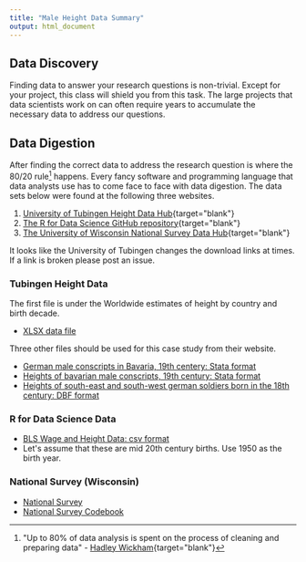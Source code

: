```yaml
---
title: "Male Height Data Summary"
output: html_document
---
```




## Data Discovery

Finding data to answer your research questions is non-trivial.  Except for your project, this class will shield you from this task.  The large projects that data scientists work on can often require years to accumulate the necessary data to address our questions. 

## Data Digestion

After finding the correct data to address the research question is where the 80/20 rule[^1] happens.  Every fancy software and programming language that data analysts use has to come face to face with data digestion. The data sets below were found at the following three websites.

1. [University of Tubingen Height Data Hub](http://www.uni-tuebingen.de/en/faculties/economics-and-social-sciences/subjects/school-of-business-and-economics/faculty/economics/wirtschaftsgeschichte/data-hub-height.html){target="blank"}
2. [The R for Data Science GitHub repository](https://github.com/hadley/r4ds/tree/master/data){target="blank"}
3. [The University of Wisconsin National Survey Data Hub](http://www.ssc.wisc.edu/nsfh/t3sum.htm){target="blank"}

It looks like the University of Tubingen changes the download links at times.  If a link is broken please post an issue.  

### Tubingen Height Data

The first file is under the Worldwide estimates of height by country and birth decade. 

* [XLSX data file](data/heights/Height.xlsx)

Three other files should be used for this case study from their website.

* [German male conscripts in Bavaria, 19th centery: Stata format](data/heights/germanconscr.dta)
* [Heights of bavarian male conscripts, 19th century: Stata format](data/heights/germanprison.dta)
* [Heights of south-east and south-west german soldiers born in the 18th century: DBF format ](data/heights/Heights_south-east.zip)

### R for Data Science Data

* [BLS Wage and Height Data: csv format](https://github.com/hadley/r4ds/raw/master/data/heights.csv)
* Let's assume that these are mid 20th century births. Use 1950 as the birth year.

### National Survey (Wisconsin)

* [National Survey](http://www.ssc.wisc.edu/nsfh/wave3/NSFH3%20Apr%202005%20release/main05022005.sav)
* [National Survey Codebook](http://www.ssc.wisc.edu/nsfh/wave3/NSFH3%20Apr%202005%20release/Nsfh3main04202005.CBK)

[^1]: "Up to 80% of data analysis is spent on the process of cleaning and preparing data" - [Hadley Wickham](http://jstatsoft.org/v59/i10){target="blank"}
